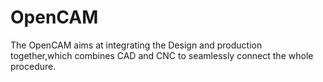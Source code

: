 # OpenCAM
The OpenCAM aims at integrating the Design and production together,which combines CAD and CNC to seamlessly connect the whole procedure.
